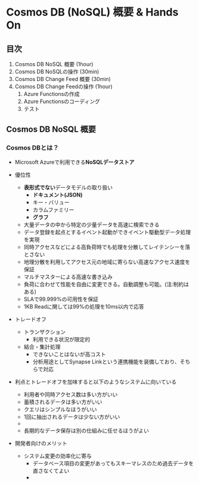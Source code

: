 # Cosmos DB (NoSQL) 概要 & Hands On

## 目次

1. Cosmos DB NoSQL 概要 (1hour)
1. Cosmos DB NoSQLの操作 (30min)
1. Cosmos DB Change Feed 概要 (30min)
1. Cosmos DB Change Feedの操作 (1hour)
    1. Azure Functionsの作成
    1. Azure Functionsのコーディング
    1. テスト

## Cosmos DB NoSQL 概要

### Cosmos DBとは？

- Microsoft Azureで利用できる**NoSQLデータストア**

- 優位性
  - **表形式でない**データモデルの取り扱い
      - **ドキュメント(JSON)**
      - キー・バリュー
      - カラムファミリー
      - **グラフ**
  - 大量データの中から特定の少量データを高速に検索できる
  - データ登録を起点とするイベント起動ができイベント駆動型データ処理を実現
  - 同時アクセスなどによる高負荷時でも処理を分散してレイテンシーを落とさない
  - 地理分散を利用してアクセス元の地域に寄らない高速なアクセス速度を保証
  - マルチマスターによる高速な書き込み
  - 負荷に合わせて性能を自由に変更できる。自動調整も可能。(注:制約はある)
  - SLAで99.999%の可用性を保証
  - 1KB Readに関しては99%の処理を10ms以内で応答

- トレードオフ
  - トランザクション
      - 利用できる状況が限定的
  - 結合・集計処理
      - できないことはないが高コスト
      - 分析用途としてSynapse Linkという連携機能を装備しており、そちらで対応
   
- 利点とトレードオフを加味すると以下のようなシステムに向いている
    - 利用者や同時アクセス数は多い方がいい
    - 蓄積されるデータは多い方がいい
    - クエリはシンプルなほうがいい
    - 1回に抽出されるデータは少ない方がいい
    - 
    - 長期的なデータ保存は別の仕組みに任せるほうがよい

- 開発者向けのメリット
    - システム変更の効率化に寄与
        - データベース項目の変更があってもスキーマレスのため過去データを直さなくてよい
        - 
